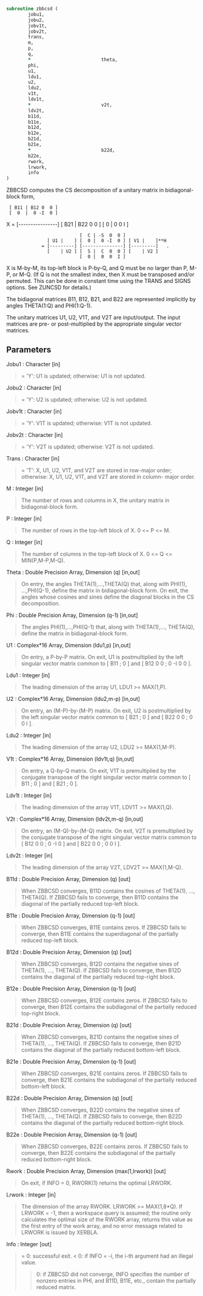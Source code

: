 ```fortran
subroutine zbbcsd (
		jobu1,
		jobu2,
		jobv1t,
		jobv2t,
		trans,
		m,
		p,
		q,
		*                          theta,
		phi,
		u1,
		ldu1,
		u2,
		ldu2,
		v1t,
		ldv1t,
		*                          v2t,
		ldv2t,
		b11d,
		b11e,
		b12d,
		b12e,
		b21d,
		b21e,
		*                          b22d,
		b22e,
		rwork,
		lrwork,
		info
)
```

 ZBBCSD computes the CS decomposition of a unitary matrix in
 bidiagonal-block form,


     [ B11 | B12 0  0 ]
     [  0  |  0 -I  0 ]
 X = [----------------]
     [ B21 | B22 0  0 ]
     [  0  |  0  0  I ]

                               [  C | -S  0  0 ]
                   [ U1 |    ] [  0 |  0 -I  0 ] [ V1 |    ]**H
                 = [---------] [---------------] [---------]   .
                   [    | U2 ] [  S |  C  0  0 ] [    | V2 ]
                               [  0 |  0  0  I ]

 X is M-by-M, its top-left block is P-by-Q, and Q must be no larger
 than P, M-P, or M-Q. (If Q is not the smallest index, then X must be
 transposed and/or permuted. This can be done in constant time using
 the TRANS and SIGNS options. See ZUNCSD for details.)

 The bidiagonal matrices B11, B12, B21, and B22 are represented
 implicitly by angles THETA(1:Q) and PHI(1:Q-1).

 The unitary matrices U1, U2, V1T, and V2T are input/output.
 The input matrices are pre- or post-multiplied by the appropriate
 singular vector matrices.

## Parameters
Jobu1 : Character [in]
> = 'Y':      U1 is updated;
> otherwise:  U1 is not updated.

Jobu2 : Character [in]
> = 'Y':      U2 is updated;
> otherwise:  U2 is not updated.

Jobv1t : Character [in]
> = 'Y':      V1T is updated;
> otherwise:  V1T is not updated.

Jobv2t : Character [in]
> = 'Y':      V2T is updated;
> otherwise:  V2T is not updated.

Trans : Character [in]
> = 'T':      X, U1, U2, V1T, and V2T are stored in row-major
> order;
> otherwise:  X, U1, U2, V1T, and V2T are stored in column-
> major order.

M : Integer [in]
> The number of rows and columns in X, the unitary matrix in
> bidiagonal-block form.

P : Integer [in]
> The number of rows in the top-left block of X. 0 <= P <= M.

Q : Integer [in]
> The number of columns in the top-left block of X.
> 0 <= Q <= MIN(P,M-P,M-Q).

Theta : Double Precision Array, Dimension (q) [in,out]
> On entry, the angles THETA(1),...,THETA(Q) that, along with
> PHI(1), ...,PHI(Q-1), define the matrix in bidiagonal-block
> form. On exit, the angles whose cosines and sines define the
> diagonal blocks in the CS decomposition.

Phi : Double Precision Array, Dimension (q-1) [in,out]
> The angles PHI(1),...,PHI(Q-1) that, along with THETA(1),...,
> THETA(Q), define the matrix in bidiagonal-block form.

U1 : Complex*16 Array, Dimension (ldu1,p) [in,out]
> On entry, a P-by-P matrix. On exit, U1 is postmultiplied
> by the left singular vector matrix common to [ B11 ; 0 ] and
> [ B12 0 0 ; 0 -I 0 0 ].

Ldu1 : Integer [in]
> The leading dimension of the array U1, LDU1 >= MAX(1,P).

U2 : Complex*16 Array, Dimension (ldu2,m-p) [in,out]
> On entry, an (M-P)-by-(M-P) matrix. On exit, U2 is
> postmultiplied by the left singular vector matrix common to
> [ B21 ; 0 ] and [ B22 0 0 ; 0 0 I ].

Ldu2 : Integer [in]
> The leading dimension of the array U2, LDU2 >= MAX(1,M-P).

V1t : Complex*16 Array, Dimension (ldv1t,q) [in,out]
> On entry, a Q-by-Q matrix. On exit, V1T is premultiplied
> by the conjugate transpose of the right singular vector
> matrix common to [ B11 ; 0 ] and [ B21 ; 0 ].

Ldv1t : Integer [in]
> The leading dimension of the array V1T, LDV1T >= MAX(1,Q).

V2t : Complex*16 Array, Dimension (ldv2t,m-q) [in,out]
> On entry, an (M-Q)-by-(M-Q) matrix. On exit, V2T is
> premultiplied by the conjugate transpose of the right
> singular vector matrix common to [ B12 0 0 ; 0 -I 0 ] and
> [ B22 0 0 ; 0 0 I ].

Ldv2t : Integer [in]
> The leading dimension of the array V2T, LDV2T >= MAX(1,M-Q).

B11d : Double Precision Array, Dimension (q) [out]
> When ZBBCSD converges, B11D contains the cosines of THETA(1),
> ..., THETA(Q). If ZBBCSD fails to converge, then B11D
> contains the diagonal of the partially reduced top-left
> block.

B11e : Double Precision Array, Dimension (q-1) [out]
> When ZBBCSD converges, B11E contains zeros. If ZBBCSD fails
> to converge, then B11E contains the superdiagonal of the
> partially reduced top-left block.

B12d : Double Precision Array, Dimension (q) [out]
> When ZBBCSD converges, B12D contains the negative sines of
> THETA(1), ..., THETA(Q). If ZBBCSD fails to converge, then
> B12D contains the diagonal of the partially reduced top-right
> block.

B12e : Double Precision Array, Dimension (q-1) [out]
> When ZBBCSD converges, B12E contains zeros. If ZBBCSD fails
> to converge, then B12E contains the subdiagonal of the
> partially reduced top-right block.

B21d : Double Precision Array, Dimension (q) [out]
> When ZBBCSD converges, B21D contains the negative sines of
> THETA(1), ..., THETA(Q). If ZBBCSD fails to converge, then
> B21D contains the diagonal of the partially reduced bottom-left
> block.

B21e : Double Precision Array, Dimension (q-1) [out]
> When ZBBCSD converges, B21E contains zeros. If ZBBCSD fails
> to converge, then B21E contains the subdiagonal of the
> partially reduced bottom-left block.

B22d : Double Precision Array, Dimension (q) [out]
> When ZBBCSD converges, B22D contains the negative sines of
> THETA(1), ..., THETA(Q). If ZBBCSD fails to converge, then
> B22D contains the diagonal of the partially reduced bottom-right
> block.

B22e : Double Precision Array, Dimension (q-1) [out]
> When ZBBCSD converges, B22E contains zeros. If ZBBCSD fails
> to converge, then B22E contains the subdiagonal of the
> partially reduced bottom-right block.

Rwork : Double Precision Array, Dimension (max(1,lrwork)) [out]
> On exit, if INFO = 0, RWORK(1) returns the optimal LRWORK.

Lrwork : Integer [in]
> The dimension of the array RWORK. LRWORK >= MAX(1,8*Q).
> If LRWORK = -1, then a workspace query is assumed; the
> routine only calculates the optimal size of the RWORK array,
> returns this value as the first entry of the work array, and
> no error message related to LRWORK is issued by XERBLA.

Info : Integer [out]
> = 0:  successful exit.
> < 0:  if INFO = -i, the i-th argument had an illegal value.
> > 0:  if ZBBCSD did not converge, INFO specifies the number
> of nonzero entries in PHI, and B11D, B11E, etc.,
> contain the partially reduced matrix.


